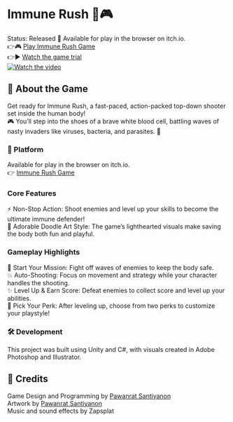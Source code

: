 # Immune Rush 🦠🎮
Status: Released 🎊
Available for play in the browser on itch.io. <br/>
👉🎮 [Play Immune Rush Game ](https://pawanratsantiyanon.itch.io/immune-rush) <br/>
👉▶️ [Watch the game trial](https://www.youtube.com/watch?v=hD893ucfkR0) <br/>
[![Watch the video](https://img.youtube.com/vi/hD893ucfkR0/0.jpg)](https://www.youtube.com/watch?v=hD893ucfkR0) <br/>

## 🌟 About the Game
Get ready for Immune Rush, a fast-paced, action-packed top-down shooter set inside the human body! <br/>
🎮 You’ll step into the shoes of a brave white blood cell, battling waves of nasty invaders like viruses, bacteria, and parasites. 🦠

### 🎯 Platform
Available for play in the browser on itch.io. <br/>
👉 [Immune Rush Game](https://pawanratsantiyanon.itch.io/immune-rush)

### Core Features
⚡ Non-Stop Action: Shoot enemies and level up your skills to become the ultimate immune defender!<br/>
🎨 Adorable Doodle Art Style: The game’s lighthearted visuals make saving the body both fun and playful.<br/>

### Gameplay Highlights
🚀 Start Your Mission: Fight off waves of enemies to keep the body safe.<br/>
💥 Auto-Shooting: Focus on movement and strategy while your character handles the shooting.<br/>
✨ Level Up & Earn Score: Defeat enemies to collect score and level up your abilities.<br/>
🎁 Pick Your Perk: After leveling up, choose from two perks to customize your playstyle!<br/>

   
### 🛠️ Development
This project was built using Unity and C#, with visuals created in Adobe Photoshop and Illustrator.

## 📢 Credits 
Game Design and Programming by [Pawanrat Santiyanon](https://www.linkedin.com/in/pawanrat-santiyanon/)<br/>
Artwork by [Pawanrat Santiyanon](https://www.linkedin.com/in/pawanrat-santiyanon/)<br/>
Music and sound effects by Zapsplat<br/>
